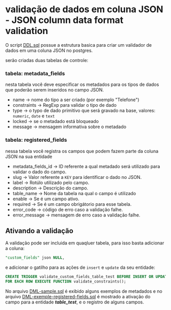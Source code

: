 # validação de dados em coluna JSON - JSON column data format validation

O script [DDL.sql](DDL.sql) possue a estrutura basica para criar um validador de dados em uma coluna JSON no postgres.

serão criadas duas tabelas de controle:

### tabela: metadata_fields

nesta tabela você deve especificar os metadados para os tipos de dados que poderão serem inseridos no campo JSON.

* name -> nome do tipo a ser criado (por exemplo "Telefone")
* constraints -> RegExp para validar o tipo de dado
* type -> o typo de dado primitivo que será gravado na base, valores: `numeric`, `date` e `text`
* locked -> se o metadado está bloqueado 
* message -> mensagem informativa sobre o metadado

### tabela: registered_fields

nessa tabela você registra os campos que podem fazem parte da coluna JSON na sua entidade

* metadata_fields_id -> ID referente a qual metadado será utilizado para validar o dado do campo.
* slug -> Valor referente a `KEY` para identificar o dado no JSON.
* label -> Rotúlo utilizado pelo campo.
* description -> Descrição do campo.
* table_name -> Nome da tabela na qual o campo é utilizado
* enable -> Se é um campo ativo.
* required -> Se é um campo obrigátorio para esse tabela.
* error_code -> código de erro caso a validação falhe.
* error_message -> mensagem de erro caso a validação falhe.


## Ativando a validação

A validação pode ser incluida em quaqluer tabela, para isso basta adicionar a coluna:

```sql
"custom_fields" json NULL,
```
e adicionar o gatilho para as ações de `insert` e `update` da seu entidade:

```sql
CREATE TRIGGER validate_custom_fields_table_test BEFORE INSERT OR UPDATE ON table_test
FOR EACH ROW EXECUTE FUNCTION validate_constraints();
```

No arquivo [DML-sample.sql](DML-sample.sql) é exibido alguns exemplos de metadados e no arquivo [DML-exemple-registered-fields.sql](DML-exemple-registered-fields.sql) é mostrado a ativação do campo para a entidade ***table_test***, e o registro de alguns campos.
